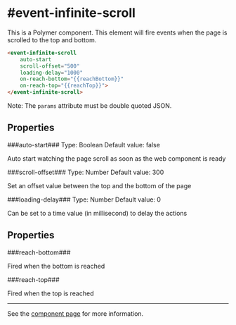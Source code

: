 #event-infinite-scroll
====

This is a Polymer component. This element will fire events when the page is scrolled to the top and bottom.

```html
<event-infinite-scroll
    auto-start
    scroll-offset="500"
    loading-delay="1000"
    on-reach-bottom="{{reachBottom}}"
    on-reach-top="{{reachTop}}">
</event-infinite-scroll>
```

Note: The `params` attribute must be double quoted JSON.

## Properties
###auto-start###
Type: Boolean
Default value: false

Auto start watching the page scroll as soon as the web component is ready

###scroll-offset###
Type: Number
Default value: 300

Set an offset value between the top and the bottom of the page

###loading-delay###
Type: Number
Default value: 0

Can be set to a time value (in millisecond) to delay the actions

## Properties

###reach-bottom###

Fired when the bottom is reached

###reach-top###

Fired when the top is reached

----

See the [component page](http://chadliu23.github.io/event-infinite-scroll) for more information.
